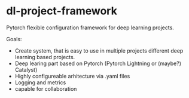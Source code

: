 # dl-project-framework
Pytorch flexible configuration framework for deep learning projects.

Goals:
* Create system, that is easy to use in multiple projects different deep learning based projects.
* Deep learing part based on Pytorch (Pytorch Lightning or (maybe?) Catalyst)
* Highly configureable arhitecture via .yaml files
* Logging and metrics
* capable for collaboration
